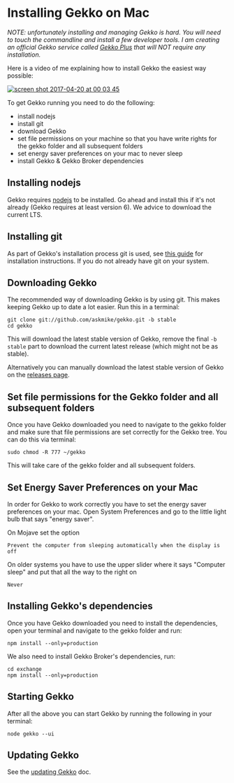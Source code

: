 # Installing Gekko on Mac

*NOTE: unfortunately installing and managing Gekko is hard. You will need to touch the commandline and install a few developer tools. I am creating an official Gekko service called [Gekko Plus](https://gekkoplus.com/) that will NOT require any installation.*

Here is a video of me explaining how to install Gekko the easiest way possible:

[![screen shot 2017-04-20 at 00 03 45](https://cloud.githubusercontent.com/assets/969743/25205894/e7f4ea64-255c-11e7-891b-28c080a9fbf2.png)](https://www.youtube.com/watch?v=R68IwVujju8)


To get Gekko running you need to do the following:

- install nodejs
- install git
- download Gekko
- set file permissions on your machine so that you have write rights for the gekko folder and all subsequent folders
- set energy saver preferences on your mac to never sleep
- install Gekko & Gekko Broker dependencies

## Installing nodejs

Gekko requires [nodejs](https://nodejs.org/en/) to be installed. Go ahead and install this if it's not already (Gekko requires at least version 6). We advice to download the current LTS.

## Installing git

As part of Gekko's installation process git is used, see [this guide](https://www.linode.com/docs/development/version-control/how-to-install-git-on-linux-mac-and-windows/) for installation instructions. If you do not already have git on your system.

## Downloading Gekko

The recommended way of downloading Gekko is by using git. This makes keeping Gekko up to date a lot easier. Run this in a terminal:

    git clone git://github.com/askmike/gekko.git -b stable
    cd gekko

This will download the latest stable version of Gekko, remove the final `-b stable` part to download the current latest release (which might not be as stable).

Alternatively you can manually download the latest stable version of Gekko on the [releases page](https://github.com/askmike/gekko/releases).

## Set file permissions for the Gekko folder and all subsequent folders

Once you have Gekko downloaded you need to navigate to the gekko folder and make sure that file permissions are set correctly for the Gekko tree. You can do this via terminal:

    sudo chmod -R 777 ~/gekko

This will take care of the gekko folder and all subsequent folders.

## Set Energy Saver Preferences on your Mac

In order for Gekko to work correctly you have to set the energy saver preferences on your mac. 
Open System Preferences and go to the little light bulb that says "energy saver".

On Mojave set the option
    
    Prevent the computer from sleeping automatically when the display is off
    
On older systems you have to use the upper slider where it says "Computer sleep" and put that all the way to the right on 

    Never

## Installing Gekko's dependencies

Once you have Gekko downloaded you need to install the dependencies, open your terminal and navigate to the gekko folder and run:

    npm install --only=production

We also need to install Gekko Broker's dependencies, run:

    cd exchange
    npm install --only=production

## Starting Gekko

After all the above you can start Gekko by running the following in your terminal:

    node gekko --ui

## Updating Gekko

See the [updating Gekko](./updating_gekko.md) doc.
